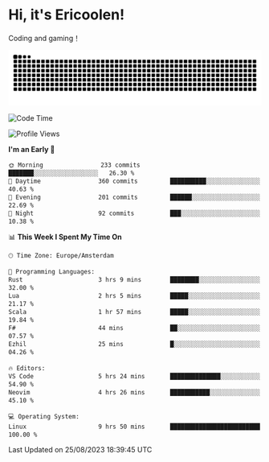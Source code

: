 # Hi, it's Ericoolen!
Coding and gaming！

<picture>
  <source media="(prefers-color-scheme: dark)" srcset="https://raw.githubusercontent.com/Eric-Song-Nop/Eric-Song-Nop/output/github-contribution-grid-snake-dark.svg">
  <source media="(prefers-color-scheme: light)" srcset="https://raw.githubusercontent.com/Eric-Song-Nop/Eric-Song-Nop/output/github-contribution-grid-snake.svg">
  <img alt="github contribution grid snake animation" src="https://raw.githubusercontent.com/Eric-Song-Nop/Eric-Song-Nop/output/github-contribution-grid-snake.svg">
</picture>

<!--START_SECTION:waka-->
![Code Time](http://img.shields.io/badge/Code%20Time-965%20hrs%2024%20mins-blue)

![Profile Views](http://img.shields.io/badge/Profile%20Views-23-blue)

**I'm an Early 🐤** 

```text
🌞 Morning                233 commits         ███████░░░░░░░░░░░░░░░░░░   26.30 % 
🌆 Daytime                360 commits         ██████████░░░░░░░░░░░░░░░   40.63 % 
🌃 Evening                201 commits         ██████░░░░░░░░░░░░░░░░░░░   22.69 % 
🌙 Night                  92 commits          ███░░░░░░░░░░░░░░░░░░░░░░   10.38 % 
```


📊 **This Week I Spent My Time On** 

```text
🕑︎ Time Zone: Europe/Amsterdam

💬 Programming Languages: 
Rust                     3 hrs 9 mins        ████████░░░░░░░░░░░░░░░░░   32.00 % 
Lua                      2 hrs 5 mins        █████░░░░░░░░░░░░░░░░░░░░   21.17 % 
Scala                    1 hr 57 mins        █████░░░░░░░░░░░░░░░░░░░░   19.84 % 
F#                       44 mins             ██░░░░░░░░░░░░░░░░░░░░░░░   07.57 % 
Ezhil                    25 mins             █░░░░░░░░░░░░░░░░░░░░░░░░   04.26 % 

🔥 Editors: 
VS Code                  5 hrs 24 mins       ██████████████░░░░░░░░░░░   54.90 % 
Neovim                   4 hrs 26 mins       ███████████░░░░░░░░░░░░░░   45.10 % 

💻 Operating System: 
Linux                    9 hrs 50 mins       █████████████████████████   100.00 % 
```


 Last Updated on 25/08/2023 18:39:45 UTC
<!--END_SECTION:waka-->
